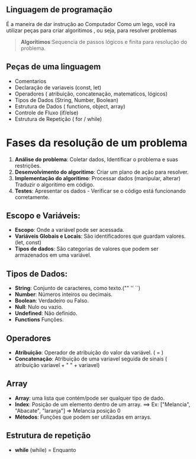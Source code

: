 ## Linguagem de programação

É a maneira de dar instrução ao Computador
Como um lego, você ira utilizar peças para criar algoritimos , ou seja, para
resolver problemas

> **Algoritimos**:Sequencia de passos lógicos e finita para resolução do problema.

## Peças de uma linguagem

- Comentarios
- Declaração de variaveis (const, let)
- Operadores ( atribuição, concatenação, matematicos, lógicos)
- Tipos de Dados (String, Number, Boolean)
- Estrutura de Dados ( functions, object, array)
- Controle de Fluxo (if/else)
- Estrutura de Repetição ( for / while)

# Fases da resolução de um problema

1. **Análise do problema**: Coletar dados, Identificar o problema e suas restrições.
2. **Desenvolvimento do algoritimo**: Criar um plano de ação para resolver.
3. **Implementação do algoritimo**: Processar dados (manipular, alterar) Traduzir o algoritimo em código.
4. **Testes**: Apresentar os dados - Verificar se o código está funcionando corretamente.

## Escopo e Variáveis:

- **Escopo**: Onde a variável pode ser acessada.
- **Variáveis Globais e Locais**: São identificadores que guardam valores.(let, const)
- **Tipos de dados**: São categorias de valores que podem ser armazenados em uma
  variável.

## Tipos de Dados:

- **String**: Conjunto de caracteres, como texto.("" '' ``)
- **Number**: Números inteiros ou decimais.
- **Boolean**: Verdadeiro ou Falso.
- **Null**: Nulo ou vazio.
- **Undefined**: Não definido.
- **Functions** Funções.

## Operadores

- **Atribuição**: Operador de atribuição do valor da variável. ( = )
- **Concatenação**: Atribuição de uma variavel seguida de sinais ( atribuição variavel + " " + variavel)

## Array

- **Array**: uma lista que contém/pode ser qualquer tipo de dado.
- **Index**: Posição de um elemento dentro de um array. ==> Ex: ["Melancia", "Abacate", "laranja"] => Melancia posição 0
- **Métodos**: Funções que podem ser utilizadas em arrays.

## Estrutura de repetição

- **while** (while) = Enquanto
